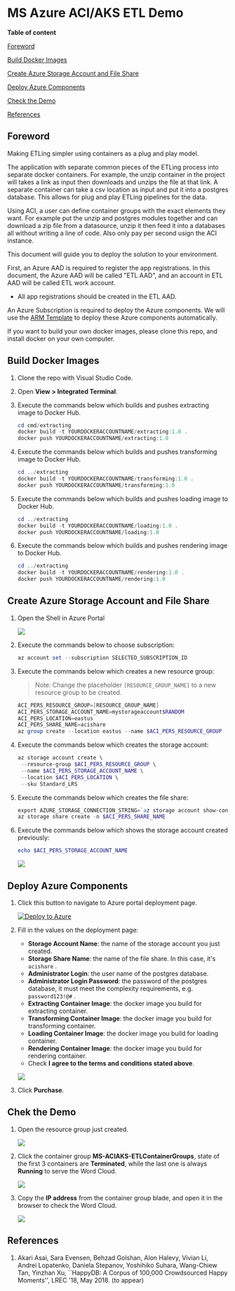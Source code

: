 # MS Azure ACI/AKS ETL Demo

**Table of content**

[Foreword](#foreword)

[Build Docker Images](#build-docker-images)

[Create Azure Storage Account and File Share](#create-azure-storage-account-and-file-share)

[Deploy Azure Components](#deploy-azure-components)

[Check the Demo](#check-the-demo)

[References](#references)

## Foreword

Making ETLing simpler using containers as a plug and play model.

The application with separate common pieces of the ETLing process into separate docker containers. For example, the unzip container in the project will takes a link as input then downloads and unzips the file at that link. A separate container can take a csv location as input and put it into a postgres database. This allows for plug and play ETLing pipelines for the data.

Using ACI, a user can define container groups with the exact elements they want. For example put the unzip and postgres modules together and can download a zip file from a datasource, unzip it then feed it into a databases all without writing a line of code. Also only pay per second usign the ACI instance. 

This document will guide you to deploy the solution to your environment.

First, an Azure AAD is required to register the app registrations. In this document, the Azure AAD will be called "ETL AAD", and an account in ETL AAD will be called ETL work account.

* All app registrations should be created in the ETL AAD. 

An Azure Subscription is required to deploy the Azure components. We will use the [ARM Template](azuredeploy.json) to deploy these Azure components automatically. 

If you want to build your own docker images, please clone this repo, and install docker on your own computer.

## Build Docker Images

1. Clone the repo with Visual Studio Code.

2. Open **View > Integrated Terminal**.

3. Execute the commands below which builds and pushes extracting image to Docker Hub.

   ```powershell
   cd cmd/extracting
   docker build -t YOURDOCKERACCOUNTNAME/extracting:1.0 .
   docker push YOURDOCKERACCOUNTNAME/extracting:1.0
   ```

4. Execute the commands below which builds and pushes transforming image to Docker Hub.

   ```powershell
   cd ../extracting
   docker build -t YOURDOCKERACCOUNTNAME/transforming:1.0 .
   docker push YOURDOCKERACCOUNTNAME/transforming:1.0
   ```

5. Execute the commands below which builds and pushes loading image to Docker Hub.

   ```powershell
   cd ../extracting
   docker build -t YOURDOCKERACCOUNTNAME/loading:1.0 .
   docker push YOURDOCKERACCOUNTNAME/loading:1.0
   ```

6. Execute the commands below which builds and pushes rendering image to Docker Hub.

   ```powershell
   cd ../extracting
   docker build -t YOURDOCKERACCOUNTNAME/rendering:1.0 .
   docker push YOURDOCKERACCOUNTNAME/rendering:1.0
   ```

## Create Azure Storage Account and File Share

1. Open the Shell in Azure Portal

   ![](images/deploy-01.png)

2. Execute the commands below to choose subscription:

   ```powershell
   az account set --subscription SELECTED_SUBSCRIPTION_ID
   ```

3. Execute the commands below which creates a new resource group:

   > Note: Change the placeholder `[RESOURCE_GROUP_NAME]` to a new resource group to be created.
   
   ```powershell
   ACI_PERS_RESOURCE_GROUP=[RESOURCE_GROUP_NAME]
   ACI_PERS_STORAGE_ACCOUNT_NAME=mystorageaccount$RANDOM
   ACI_PERS_LOCATION=eastus
   ACI_PERS_SHARE_NAME=acishare
   az group create --location eastus --name $ACI_PERS_RESOURCE_GROUP
   ```

4. Execute the commands below which creates the storage account:

   ```powershell
   az storage account create \
    --resource-group $ACI_PERS_RESOURCE_GROUP \
    --name $ACI_PERS_STORAGE_ACCOUNT_NAME \
    --location $ACI_PERS_LOCATION \
    --sku Standard_LRS
   ```

5. Execute the commands below which creates the file share:

   ```powershell
   export AZURE_STORAGE_CONNECTION_STRING=`az storage account show-connection-string --resource-group $ACI_PERS_RESOURCE_GROUP --name $ACI_PERS_STORAGE_ACCOUNT_NAME --output tsv`
   az storage share create -n $ACI_PERS_SHARE_NAME
   ```

6. Execute the commands below which shows the storage account created previously:

   ```powershell
   echo $ACI_PERS_STORAGE_ACCOUNT_NAME
   ```
   ![](images/deploy-02.png)

## Deploy Azure Components

1. Click this button to navigate to Azure portal deployment page.

   [![Deploy to Azure](https://azuredeploy.net/deploybutton.png)](https://portal.azure.com/#create/Microsoft.Template/uri/https%3A%2F%2Fraw.githubusercontent.com%2Fhubertsui%2Fbetter-etling%2Fmaster%2Fazuredeploy.json)

2. Fill in the values on the deployment page:
   * **Storage Account Name**: the name of the storage account you just created.
   * **Storage Share Name**: the name of the file share. In this case, it's `acishare` .
   * **Administrator Login**:  the user name of the postgres database.
   * **Administrator Login Password**: the password of the postgres database, it must meet the complexity requirements, e.g. `password123!@#` .
   * **Extracting Container Image**: the docker image you build for extracting container.
   * **Transforming Container Image**: the docker image you build for transforming container.
   * **Loading Container Image**: the docker image you build for loading container.
   * **Rendering Container Image**: the docker image you build for rendering container.
   * Check **I agree to the terms and conditions stated above**.

   ![](images/deploy-03.png)

3. Click **Purchase**.

## Chek the Demo

1. Open the resource group just created.

   ![](images/deploy-04.png)

2. Click the container group **MS-ACIAKS-ETLContainerGroups**, state of the first 3 containers are **Terminated**, while the last one is always **Running** to serve the Word Cloud.

   ![](images/deploy-05.png)

3. Copy the **IP address** from the container group blade, and open it in the browser to check the Word Cloud.

   ![](images/deploy-06.png)

## References
1. Akari Asai, Sara Evensen, Behzad Golshan, Alon Halevy, Vivian Li, Andrei Lopatenko, Daniela Stepanov, Yoshihiko Suhara, Wang-Chiew Tan, Yinzhan Xu, 
``HappyDB: A Corpus of 100,000 Crowdsourced Happy Moments'', LREC '18, May 2018. (to appear)
